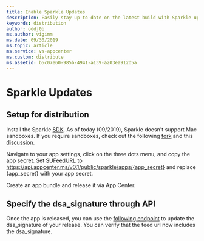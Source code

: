```yaml
---
title: Enable Sparkle Updates
description: Easily stay up-to-date on the latest build with Sparkle update notifications.
keywords: distribution
author: oddj0b
ms.author: vigimm
ms.date: 09/30/2019
ms.topic: article
ms.service: vs-appcenter
ms.custom: distribute
ms.assetid: b5c07e60-985b-4941-a139-a203ea912d5a
---
```


# Sparkle Updates

## Setup for distribution
Install the Sparkle [SDK][sparkle-sdk-url].
As of today (09/2019), Sparkle doesn't support Mac sandboxes. If you require sandboxes, check out the following [fork][sparkle-fork] and this [discussion][github-discussion].

Navigate to your app settings, click on the three dots menu, and copy the app secret.
Set [SUFeedURL][sparkle-sufeedurl] to https://api.appcenter.ms/v0.1/public/sparkle/apps/{app_secret} and replace {app_secret} with your app secret.

Create an app bundle and release it via App Center.

## Specify the dsa_signature through API

Once the app is released, you can use the [following endpoint][open-api-patch] to update the dsa_signature of your release.
You can verify that the feed url now includes the dsa_signature.

[sparkle-sdk-url]: http://sparkle-project.org
[github-discussion]: https://github.com/andymatuschak/Sparkle/pull/165
[sparkle-fork]: https://github.com/tumult/Sparkle
[sparkle-sufeedurl]: https://sparkle-project.org/documentation/customization/
[open-api-patch]: https://openapi.appcenter.ms/#/distribute/releases_update